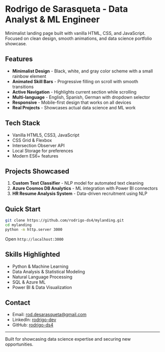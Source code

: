 # Rodrigo de Sarasqueta - Data Analyst & ML Engineer

Minimalist landing page built with vanilla HTML, CSS, and JavaScript. Focused on clean design, smooth animations, and data science portfolio showcase.

## Features

- **Minimalist Design** - Black, white, and gray color scheme with a small rainbow element
- **Animated Skill Bars** - Progressive filling on scroll with smooth transitions  
- **Active Navigation** - Highlights current section while scrolling
- **Multi-language** - English, Spanish, German with dropdown selector
- **Responsive** - Mobile-first design that works on all devices
- **Real Projects** - Showcases actual data science and ML work

## Tech Stack

- Vanilla HTML5, CSS3, JavaScript
- CSS Grid & Flexbox
- Intersection Observer API
- Local Storage for preferences
- Modern ES6+ features

## Projects Showcased

1. **Custom Text Classifier** - NLP model for automated text cleaning
2. **Azure Cosmos DB Analytics** - ML integration with Power BI connectors  
3. **HR Resume Analysis System** - Data-driven recruitment using NLP

## Quick Start

```bash
git clone https://github.com/rodrigo-ds4/mylanding.git
cd mylanding
python -m http.server 3000
```

Open `http://localhost:3000`

## Skills Highlighted

- Python & Machine Learning
- Data Analysis & Statistical Modeling  
- Natural Language Processing
- SQL & Azure ML
- Power BI & Data Visualization

## Contact

- Email: rod.desarasqueta@gmail.com
- LinkedIn: [rodrigo-dev](https://www.linkedin.com/in/rodrigo-dev/)
- GitHub: [rodrigo-ds4](https://github.com/rodrigo-ds4/)

---

Built for showcasing data science expertise and securing new opportunities. 